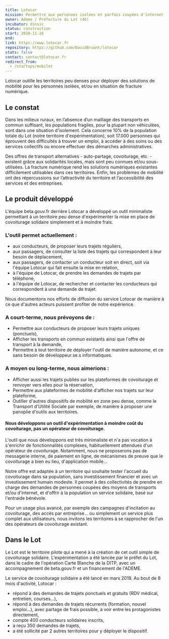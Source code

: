 ```yaml
---
title: Lotocar
mission: Permettre aux personnes isolées et parfois coupées d'internet de se déplacer sur les territoires peu denses
owner: Ademe / Préfecture du Lot (46)
incubator: dinsic
status: construction
start: 2018-11-26
end:
link: https://www.lotocar.fr
repository: https://github.com/DavidBruant/lotocar
stats: false
contact: contact@lotocar.fr
redirect_from:
  - /startups/mobilot
---
```


Lotocar outille les territoires peu denses pour déployer des solutions de mobilité pour les personnes isolées, et/ou en situation de fracture numérique.

## Le constat

Dans les milieux ruraux, en l’absence d’un maillage des transports en commun suffisant, les populations fragiles, pour la plupart non véhiculées, sont dans une situation d’isolement. Cela concerne 10% de la population totale du Lot (notre territoire d'expérimentation), soit 17.000 personnes qui éprouvent des difficultés à trouver un emploi, à accéder à des soins ou des services collectifs ou encore effectuer des démarches administratives.

Des offres de transport alternatives - auto-partage, covoiturage, etc. - existent grâce aux solidarités locales, mais sont peu connues et/ou sous-utilisées. La fracture numérique rend les solutions numériques existantes difficilement utilisables dans ces territoires. Enfin, les problèmes de mobilité ont des répercussions sur l’attractivité du territoire et l’accessibilité des services et des entreprises.

## Le produit développé
L'équipe beta.gouv.fr derrière Lotocar a développé un outil minimaliste permettant à un territoire peu dense d'expérimenter la mise en place de covoiturage solidaire simplement et à moindre frais. 

### L'outil permet actuellement :
- aux conducteurs, de proposer leurs trajets réguliers,
- aux passagers, de consulter la liste des trajets qui correspondent à leur besoin de déplacement,
- aux passagers, de contacter un conducteur soit en direct, soit via l'équipe Lotocar qui fait ensuite la mise en relation,
- à l'équipe de Lotocar, de prendre les demandes de trajets par téléphone,
- à l'équipe de Lotocar, de rechercher et contacter les conducteurs qui correspondent à une demande de trajet.

Nous documentons nos efforts de diffusion du service Lotocar de manière à ce que d'autres acteurs puissent profiter de notre expérience.

### A court-terme, nous prévoyons de :
- Permettre aux conducteurs de proposer leurs trajets uniques (ponctuels),
- Afficher les transports en commun existants ainsi que l'offre de transport à la demande,
- Permettre à tout territoire de déployer l'outil de manière autonome, et ce sans besoin de développeur.se.s informatiques.

### A moyen ou long-terme, nous aimerions :
- Afficher aussi les trajets publiés sur les plateformes de covoiturage et renvoyer vers elles pour la réservation,
- Permettre aux plateformes de mobilité d'afficher nos trajets sur leur plateforme,
- Outiller d'autres dispositifs de mobilité en zone peu dense, comme le Transport d'Utilité Sociale par exemple, de manière à proposer une panoplie d'outils aux territoires.

#### Nous développons un outil d'expérimentation à moindre coût du covoiturage, pas un opérateur de covoiturage.
L'outil que nous développons est très minimaliste et n'a pas vocation à s'enrichir de fonctionnalités complexes, habituellement attendues d'un opérateur de covoiturage. Notamment, nous ne proposerons pas de messagerie interne, de paiement en ligne, de mécanismes de preuve que le covoiturage a bien eu lieu, d'application mobile...

Notre offre est adaptée à un territoire qui souhaite tester l'accueil du covoiturage dans sa population, sans investissement financier et avec un investissement humain modeste. Il permet à des collectivités de prendre en charge des demandes de personnes coupées des moyens de transports et/ou d'internet, et d'offrir à la population un service solidaire, basé sur l'entraide bénévole.

Pour un usage plus avancé, par exemple des campagnes d'incitation au covoiturage, des accès par entreprise... ou simplement un service plus complet aux utilisateurs, nous invitons les territoires à se rapprocher de l'un des opérateurs de covoiturage existant.

## Dans le Lot
Le Lot est le territoire pilote qui a mené à la création de cet outil simple de covoiturage solidaire. L'expérimentation a été lancée par le préfet du Lot, dans le cadre de l'opération Carte Blanche de la DITP, avec un accompagnement de beta.gouv.fr et un financement de l'ADEME.

Le service de covoiturage solidaire a été lancé en mars 2019. Au bout de 8 mois d'activité, Lotocar :
- répond à des demandes de trajets ponctuels et gratuits (RDV médical, entretien, courses...),
- répond à des demandes de trajets récurrents (formation, nouvel emploi...), avec partage de frais possible, à voir entre les protagonistes directement,
- compte 400 conducteurs solidaires inscrits,
- a reçu 350 demandes de trajets,
- a été sollicité par 2 autres territoires pour y déployer le dispositif.
